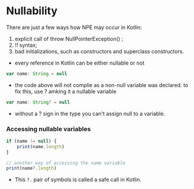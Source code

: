 # Nullability
There are just a few ways how NPE may occur in Kotlin:

1. explicit call of throw NullPointerException() ;
2. !! syntax;
3. bad initializations, such as constructors and superclass constructors.

- every reference in Kotlin can be either nullable or not
```js
var name: String = null
```
- the code above will not complie as a non-null variable was declared. to fix this, use ? amking it a nullable variable
```js
var name: String? = null
```
- without a ? sign in the type you can't assign null to a variable.


### Accessing nullable variables
```js
if (name != null) {
    print(name.length)
}

// another way of accessing the name variable
print(name?.length)
```
- This `?.` pair of symbols is called a safe call in Kotlin. 
